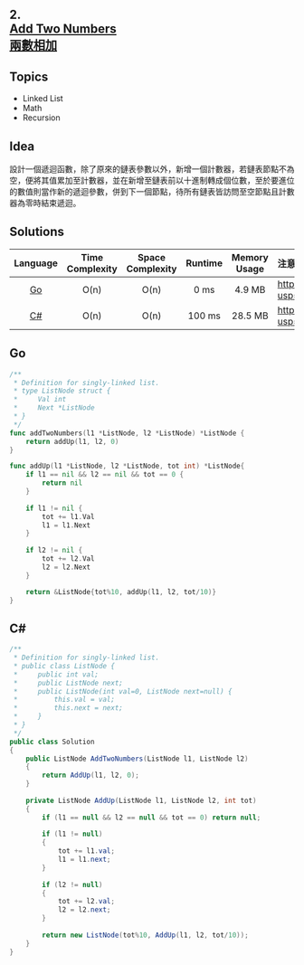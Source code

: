 ##  **2.<br/>[Add Two Numbers](https://leetcode.com/problems/add-two-numbers/)<br/>[兩數相加](https://leetcode-cn.com/problems/add-two-numbers/)**
  
## **Topics**
* Linked List
* Math
* Recursion

## **Idea**
設計一個遞迴函數，除了原來的鏈表參數以外，新增一個計數器，若鏈表節點不為空，便將其值累加至計數器，並在新增至鏈表前以十進制轉成個位數，至於要進位的數值則當作新的遞迴參數，併到下一個節點，待所有鏈表皆訪問至空節點且計數器為零時結束遞迴。

## **Solutions**
| Language | Time Complexity | Space Complexity | Runtime | Memory Usage | 注意：Runtime和Memory Usage的數值皆來自LeetCode提供的效能測試，僅供參考。 |
| :--: | :--: | :--: | :--: | :--: | :-- |
| [Go](https://github.com/cashviar/leetcode/blob/main/problems/algorithms/2_add-two-numbers.md#go) | O(n) | O(n) | 0 ms | 4.9 MB | https://drive.google.com/file/d/1RvAl3evA5NYSmVrGOdZSmNk0B2MEcUKA/view?usp=sharing |
| [C#](https://github.com/cashviar/leetcode/blob/main/problems/algorithms/2_add-two-numbers.md#c) | O(n) | O(n) | 100 ms | 28.5 MB | https://drive.google.com/file/d/1nRdFrUYRTFsKRBrY6MH5hBmBY9rLGSad/view?usp=sharing |

## **Go**
```Go
/**
 * Definition for singly-linked list.
 * type ListNode struct {
 *     Val int
 *     Next *ListNode
 * }
 */
func addTwoNumbers(l1 *ListNode, l2 *ListNode) *ListNode {
    return addUp(l1, l2, 0)
}

func addUp(l1 *ListNode, l2 *ListNode, tot int) *ListNode{
    if l1 == nil && l2 == nil && tot == 0 {
        return nil
    }
    
    if l1 != nil {
        tot += l1.Val
        l1 = l1.Next
    }
    
    if l2 != nil {
        tot += l2.Val
        l2 = l2.Next
    }

    return &ListNode{tot%10, addUp(l1, l2, tot/10)}
}
```

## **C#**
```csharp
/**
 * Definition for singly-linked list.
 * public class ListNode {
 *     public int val;
 *     public ListNode next;
 *     public ListNode(int val=0, ListNode next=null) {
 *         this.val = val;
 *         this.next = next;
 *     }
 * }
 */
public class Solution 
{
    public ListNode AddTwoNumbers(ListNode l1, ListNode l2) 
    {
        return AddUp(l1, l2, 0);
    }
    
    private ListNode AddUp(ListNode l1, ListNode l2, int tot)
    {
        if (l1 == null && l2 == null && tot == 0) return null;
        
        if (l1 != null)
        {
            tot += l1.val;
            l1 = l1.next;
        }
        
        if (l2 != null)
        {
            tot += l2.val;
            l2 = l2.next;
        }
        
        return new ListNode(tot%10, AddUp(l1, l2, tot/10));
    }
}
```